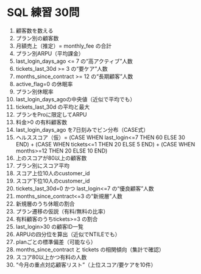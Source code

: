# SQL 練習 30問
1. 顧客数を数える
2. プラン別の顧客数
3. 月額売上（推定）= monthly_fee の合計
4. プラン別ARPU（平均課金）
5. last_login_days_ago <= 7 の“高アクティブ”人数
6. tickets_last_30d >= 3 の“要ケア”人数
7. months_since_contract >= 12 の“長期顧客”人数
8. active_flag=0 の休眠率
9. プラン別休眠率
10. last_login_days_agoの中央値（近似で平均でも）
11. tickets_last_30d の平均と最大
12. プランをProに限定してARPU
13. 料金>0 の有料顧客数
14. last_login_days_ago を7日刻みでビン分布（CASE式）
15. ヘルススコア（仮）= (CASE WHEN last_login<=7 THEN 60 ELSE 30 END) + (CASE WHEN tickets<=1 THEN 20 ELSE 5 END) + (CASE WHEN months>=12 THEN 20 ELSE 10 END)
16. 上のスコアが80以上の顧客数
17. プラン別にスコア平均
18. スコア上位10人のcustomer_id
19. スコア下位10人のcustomer_id
20. tickets_last_30d=0 かつ last_login<=7 の“優良顧客”人数
21. months_since_contract<=3 の“新規層”人数
22. 新規層のうち休眠の割合
23. プラン遷移の仮説（有料/無料の比率）
24. 有料顧客のうちtickets>=3 の割合
25. last_login>30 の顧客ID一覧
26. ARPUの四分位を算出（近似でNTILEでも）
27. planごとの標準偏差（可能なら）
28. months_since_contract と tickets の相関傾向（集計で確認）
29. スコア80以上かつ有料の人数
30. “今月の重点対応顧客リスト”（上位スコア/要ケアを10件）
